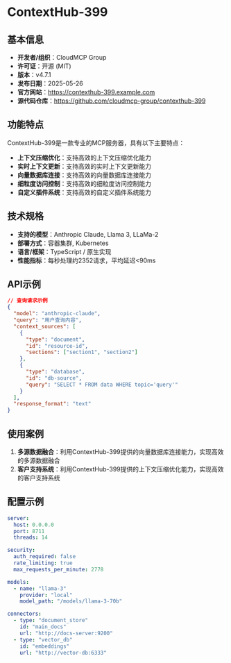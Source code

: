 # ContextHub-399

## 基本信息

- **开发者/组织**：CloudMCP Group
- **许可证**：开源 (MIT)
- **版本**：v4.7.1
- **发布日期**：2025-05-26
- **官方网站**：https://contexthub-399.example.com
- **源代码仓库**：https://github.com/cloudmcp-group/contexthub-399

## 功能特点

ContextHub-399是一款专业的MCP服务器，具有以下主要特点：

- **上下文压缩优化**：支持高效的上下文压缩优化能力
- **实时上下文更新**：支持高效的实时上下文更新能力
- **向量数据库连接**：支持高效的向量数据库连接能力
- **细粒度访问控制**：支持高效的细粒度访问控制能力
- **自定义插件系统**：支持高效的自定义插件系统能力


## 技术规格

- **支持的模型**：Anthropic Claude, Llama 3, LLaMa-2
- **部署方式**：容器集群, Kubernetes
- **语言/框架**：TypeScript / 原生实现
- **性能指标**：每秒处理约2352请求，平均延迟<90ms

## API示例

```json
// 查询请求示例
{
  "model": "anthropic-claude",
  "query": "用户查询内容",
  "context_sources": [
    {
      "type": "document",
      "id": "resource-id",
      "sections": ["section1", "section2"]
    },
    {
      "type": "database",
      "id": "db-source",
      "query": "SELECT * FROM data WHERE topic='query'"
    }
  ],
  "response_format": "text"
}
```

## 使用案例

1. **多源数据融合**：利用ContextHub-399提供的向量数据库连接能力，实现高效的多源数据融合
2. **客户支持系统**：利用ContextHub-399提供的上下文压缩优化能力，实现高效的客户支持系统


## 配置示例

```yaml
server:
  host: 0.0.0.0
  port: 8711
  threads: 14

security:
  auth_required: false
  rate_limiting: true
  max_requests_per_minute: 2778

models:
  - name: "llama-3"
    provider: "local"
    model_path: "/models/llama-3-70b"

connectors:
  - type: "document_store"
    id: "main_docs"
    url: "http://docs-server:9200"
  - type: "vector_db"
    id: "embeddings"
    url: "http://vector-db:6333"
```